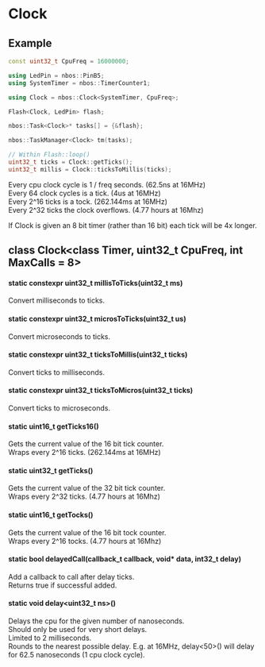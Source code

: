 # Clock

## Example

```c++
const uint32_t CpuFreq = 16000000;

using LedPin = nbos::PinB5;
using SystemTimer = nbos::TimerCounter1;

using Clock = nbos::Clock<SystemTimer, CpuFreq>;

Flash<Clock, LedPin> flash;

nbos::Task<Clock>* tasks[] = {&flash};

nbos::TaskManager<Clock> tm(tasks);

// Within Flash::loop()
uint32_t ticks = Clock::getTicks();
uint32_t millis = Clock::ticksToMillis(ticks);
```

Every cpu clock cycle is 1 / freq seconds. (62.5ns at 16MHz)<br>
Every 64 clock cycles is a tick. (4us at 16MHz)<br>
Every 2^16 ticks is a tock. (262.144ms at 16MHz)<br>
Every 2^32 ticks the clock overflows. (4.77 hours at 16Mhz)

If Clock is given an 8 bit timer (rather than 16 bit) each tick will be
4x longer.

## class Clock\<class Timer, uint32_t CpuFreq, int MaxCalls = 8\>

#### static constexpr uint32_t millisToTicks(uint32_t ms)
Convert milliseconds to ticks.

#### static constexpr uint32_t microsToTicks(uint32_t us)
Convert microseconds to ticks.

#### static constexpr uint32_t ticksToMillis(uint32_t ticks)
Convert ticks to milliseconds.

#### static constexpr uint32_t ticksToMicros(uint32_t ticks)
Convert ticks to microseconds.

#### static uint16_t getTicks16()
Gets the current value of the 16 bit tick counter.<br>
Wraps every 2^16 ticks. (262.144ms at 16MHz)

#### static uint32_t getTicks()
Gets the current value of the 32 bit tick counter.<br>
Wraps every 2^32 ticks. (4.77 hours at 16Mhz)

#### static uint16_t getTocks()
Gets the current value of the 16 bit tock counter.<br>
Wraps every 2^16 tocks. (4.77 hours at 16Mhz)

#### static bool delayedCall(callback_t callback, void* data, int32_t delay)
Add a callback to call after delay ticks.<br>
Returns true if successful added.

#### static void delay<uint32_t ns>()
Delays the cpu for the given number of nanoseconds.<br>
Should only be used for very short delays.<br>
Limited to 2 milliseconds.<br>
Rounds to the nearest possible delay. E.g. at 16MHz, delay<50>() will
delay for 62.5 nanoseconds (1 cpu clock cycle).
